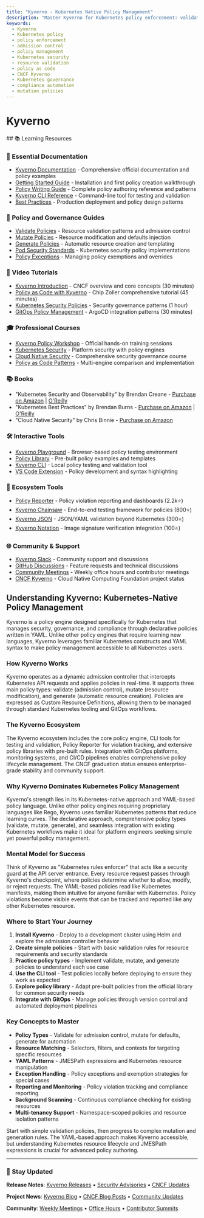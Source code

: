 ```yaml
---
title: "Kyverno - Kubernetes Native Policy Management"
description: "Master Kyverno for Kubernetes policy enforcement: validate, mutate, and generate resources with declarative policies. No new language required, just Kubernetes YAML."
keywords:
  - Kyverno
  - Kubernetes policy
  - policy enforcement
  - admission control
  - policy management
  - Kubernetes security
  - resource validation
  - policy as code
  - CNCF Kyverno
  - Kubernetes governance
  - compliance automation
  - mutation policies
---
```


# Kyverno

<GitHubButtons />
## 📚 Learning Resources

### 📖 Essential Documentation
- [Kyverno Documentation](https://kyverno.io/docs/) - Comprehensive official documentation and policy examples
- [Getting Started Guide](https://kyverno.io/docs/introduction/) - Installation and first policy creation walkthrough
- [Policy Writing Guide](https://kyverno.io/docs/writing-policies/) - Complete policy authoring reference and patterns
- [Kyverno CLI Reference](https://kyverno.io/docs/kyverno-cli/) - Command-line tool for testing and validation
- [Best Practices](https://kyverno.io/docs/writing-policies/best-practices/) - Production deployment and policy design patterns

### 📝 Policy and Governance Guides
- [Validate Policies](https://kyverno.io/docs/writing-policies/validate/) - Resource validation patterns and admission control
- [Mutate Policies](https://kyverno.io/docs/writing-policies/mutate/) - Resource modification and defaults injection
- [Generate Policies](https://kyverno.io/docs/writing-policies/generate/) - Automatic resource creation and templating
- [Pod Security Standards](https://kyverno.io/policies/pod-security/) - Kubernetes security policy implementations
- [Policy Exceptions](https://kyverno.io/docs/writing-policies/exceptions/) - Managing policy exemptions and overrides

### 🎥 Video Tutorials
- [Kyverno Introduction](https://www.youtube.com/watch?v=Mukbfbr2b_k) - CNCF overview and core concepts (30 minutes)
- [Policy as Code with Kyverno](https://www.youtube.com/watch?v=ZE4Zu9WQET4) - Chip Zoller comprehensive tutorial (45 minutes)
- [Kubernetes Security Policies](https://www.youtube.com/watch?v=Yup1FUc2Qn0) - Security governance patterns (1 hour)
- [GitOps Policy Management](https://www.youtube.com/watch?v=5zJZzgEIqjw) - ArgoCD integration patterns (30 minutes)

### 🎓 Professional Courses
- [Kyverno Policy Workshop](https://kyverno.io/docs/community/) - Official hands-on training sessions
- [Kubernetes Security](https://www.pluralsight.com/courses/kubernetes-security-implementing) - Platform security with policy engines
- [Cloud Native Security](https://www.coursera.org/learn/cloud-native-security) - Comprehensive security governance course
- [Policy as Code Patterns](https://www.udemy.com/course/kubernetes-security-policy-engines/) - Multi-engine comparison and implementation

### 📚 Books
- "Kubernetes Security and Observability" by Brendan Creane - [Purchase on Amazon](https://www.amazon.com/Kubernetes-Security-Observability-Brendan-Creane/dp/1492077100) | [O'Reilly](https://www.oreilly.com/library/view/kubernetes-security-and/9781492077107/)
- "Kubernetes Best Practices" by Brendan Burns - [Purchase on Amazon](https://www.amazon.com/Kubernetes-Best-Practices-Blueprints-Applications/dp/1492056472) | [O'Reilly](https://www.oreilly.com/library/view/kubernetes-best-practices/9781492056461/)
- "Cloud Native Security" by Chris Binnie - [Purchase on Amazon](https://www.amazon.com/Cloud-Native-Security-Running-Containers/dp/1492056707)

### 🛠️ Interactive Tools
- [Kyverno Playground](https://playground.kyverno.io/) - Browser-based policy testing environment
- [Policy Library](https://kyverno.io/policies/) - Pre-built policy examples and templates
- [Kyverno CLI](https://github.com/kyverno/kyverno/releases) - Local policy testing and validation tool
- [VS Code Extension](https://marketplace.visualstudio.com/items?itemName=Kyverno.kyverno) - Policy development and syntax highlighting

### 🚀 Ecosystem Tools
- [Policy Reporter](https://github.com/kyverno/policy-reporter) - Policy violation reporting and dashboards (2.2k⭐)
- [Kyverno Chainsaw](https://github.com/kyverno/chainsaw) - End-to-end testing framework for policies (800⭐)
- [Kyverno JSON](https://github.com/kyverno/kyverno-json) - JSON/YAML validation beyond Kubernetes (300⭐)
- [Kyverno Notation](https://github.com/kyverno/kyverno-notation) - Image signature verification integration (100⭐)

### 🌐 Community & Support
- [Kyverno Slack](https://kubernetes.slack.com/channels/kyverno) - Community support and discussions
- [GitHub Discussions](https://github.com/kyverno/kyverno/discussions) - Feature requests and technical discussions
- [Community Meetings](https://kyverno.io/community/) - Weekly office hours and contributor meetings
- [CNCF Kyverno](https://www.cncf.io/projects/kyverno/) - Cloud Native Computing Foundation project status

## Understanding Kyverno: Kubernetes-Native Policy Management

Kyverno is a policy engine designed specifically for Kubernetes that manages security, governance, and compliance through declarative policies written in YAML. Unlike other policy engines that require learning new languages, Kyverno leverages familiar Kubernetes constructs and YAML syntax to make policy management accessible to all Kubernetes users.

### How Kyverno Works
Kyverno operates as a dynamic admission controller that intercepts Kubernetes API requests and applies policies in real-time. It supports three main policy types: validate (admission control), mutate (resource modification), and generate (automatic resource creation). Policies are expressed as Custom Resource Definitions, allowing them to be managed through standard Kubernetes tooling and GitOps workflows.

### The Kyverno Ecosystem
The Kyverno ecosystem includes the core policy engine, CLI tools for testing and validation, Policy Reporter for violation tracking, and extensive policy libraries with pre-built rules. Integration with GitOps platforms, monitoring systems, and CI/CD pipelines enables comprehensive policy lifecycle management. The CNCF graduation status ensures enterprise-grade stability and community support.

### Why Kyverno Dominates Kubernetes Policy Management
Kyverno's strength lies in its Kubernetes-native approach and YAML-based policy language. Unlike other policy engines requiring proprietary languages like Rego, Kyverno uses familiar Kubernetes patterns that reduce learning curves. The declarative approach, comprehensive policy types (validate, mutate, generate), and seamless integration with existing Kubernetes workflows make it ideal for platform engineers seeking simple yet powerful policy management.

### Mental Model for Success
Think of Kyverno as "Kubernetes rules enforcer" that acts like a security guard at the API server entrance. Every resource request passes through Kyverno's checkpoint, where policies determine whether to allow, modify, or reject requests. The YAML-based policies read like Kubernetes manifests, making them intuitive for anyone familiar with Kubernetes. Policy violations become visible events that can be tracked and reported like any other Kubernetes resource.

### Where to Start Your Journey
1. **Install Kyverno** - Deploy to a development cluster using Helm and explore the admission controller behavior
2. **Create simple policies** - Start with basic validation rules for resource requirements and security standards
3. **Practice policy types** - Implement validate, mutate, and generate policies to understand each use case
4. **Use the CLI tool** - Test policies locally before deploying to ensure they work as expected
5. **Explore policy library** - Adapt pre-built policies from the official library for common security needs
6. **Integrate with GitOps** - Manage policies through version control and automated deployment pipelines

### Key Concepts to Master
- **Policy Types** - Validate for admission control, mutate for defaults, generate for automation
- **Resource Matching** - Selectors, filters, and contexts for targeting specific resources
- **YAML Patterns** - JMESPath expressions and Kubernetes resource manipulation
- **Exception Handling** - Policy exceptions and exemption strategies for special cases
- **Reporting and Monitoring** - Policy violation tracking and compliance reporting
- **Background Scanning** - Continuous compliance checking for existing resources
- **Multi-tenancy Support** - Namespace-scoped policies and resource isolation patterns

Start with simple validation policies, then progress to complex mutation and generation rules. The YAML-based approach makes Kyverno accessible, but understanding Kubernetes resource lifecycle and JMESPath expressions is crucial for advanced policy authoring.

---

### 📡 Stay Updated

**Release Notes**: [Kyverno Releases](https://github.com/kyverno/kyverno/releases) • [Security Advisories](https://github.com/kyverno/kyverno/security/advisories) • [CNCF Updates](https://www.cncf.io/projects/kyverno/)

**Project News**: [Kyverno Blog](https://kyverno.io/blog/) • [CNCF Blog Posts](https://www.cncf.io/blog/?_sft_lf-project=kyverno) • [Community Updates](https://kyverno.io/community/)

**Community**: [Weekly Meetings](https://kyverno.io/community/#meetings) • [Office Hours](https://kyverno.io/community/#office-hours) • [Contributor Summits](https://kyverno.io/community/#events)
